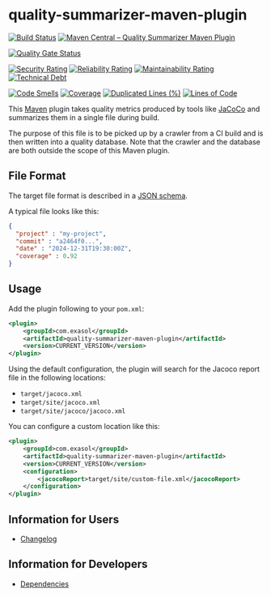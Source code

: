 # quality-summarizer-maven-plugin

[![Build Status](https://github.com/exasol/quality-summarizer-maven-plugin/actions/workflows/ci-build.yml/badge.svg)](https://github.com/exasol/quality-summarizer-maven-plugin/actions/workflows/ci-build.yml)
[![Maven Central &ndash; Quality Summarizer Maven Plugin](https://img.shields.io/maven-central/v/com.exasol/quality-summarizer-maven-plugin)](https://search.maven.org/artifact/com.exasol/quality-summarizer-maven-plugin)

[![Quality Gate Status](https://sonarcloud.io/api/project_badges/measure?project=com.exasol%3Aquality-summarizer-maven-plugin&metric=alert_status)](https://sonarcloud.io/dashboard?id=com.exasol%3Aquality-summarizer-maven-plugin)

[![Security Rating](https://sonarcloud.io/api/project_badges/measure?project=com.exasol%3Aquality-summarizer-maven-plugin&metric=security_rating)](https://sonarcloud.io/dashboard?id=com.exasol%3Aquality-summarizer-maven-plugin)
[![Reliability Rating](https://sonarcloud.io/api/project_badges/measure?project=com.exasol%3Aquality-summarizer-maven-plugin&metric=reliability_rating)](https://sonarcloud.io/dashboard?id=com.exasol%3Aquality-summarizer-maven-plugin)
[![Maintainability Rating](https://sonarcloud.io/api/project_badges/measure?project=com.exasol%3Aquality-summarizer-maven-plugin&metric=sqale_rating)](https://sonarcloud.io/dashboard?id=com.exasol%3Aquality-summarizer-maven-plugin)
[![Technical Debt](https://sonarcloud.io/api/project_badges/measure?project=com.exasol%3Aquality-summarizer-maven-plugin&metric=sqale_index)](https://sonarcloud.io/dashboard?id=com.exasol%3Aquality-summarizer-maven-plugin)

[![Code Smells](https://sonarcloud.io/api/project_badges/measure?project=com.exasol%3Aquality-summarizer-maven-plugin&metric=code_smells)](https://sonarcloud.io/dashboard?id=com.exasol%3Aquality-summarizer-maven-plugin)
[![Coverage](https://sonarcloud.io/api/project_badges/measure?project=com.exasol%3Aquality-summarizer-maven-plugin&metric=coverage)](https://sonarcloud.io/dashboard?id=com.exasol%3Aquality-summarizer-maven-plugin)
[![Duplicated Lines (%)](https://sonarcloud.io/api/project_badges/measure?project=com.exasol%3Aquality-summarizer-maven-plugin&metric=duplicated_lines_density)](https://sonarcloud.io/dashboard?id=com.exasol%3Aquality-summarizer-maven-plugin)
[![Lines of Code](https://sonarcloud.io/api/project_badges/measure?project=com.exasol%3Aquality-summarizer-maven-plugin&metric=ncloc)](https://sonarcloud.io/dashboard?id=com.exasol%3Aquality-summarizer-maven-plugin)

This [Maven](https://maven.apache.org) plugin takes quality metrics produced by tools like [JaCoCo](https://www.jacoco.org/) and summarizes them in a single file during build.

The purpose of this file is to be picked up by a crawler from a CI build and is then written into a quality database. Note that the crawler and the database are both outside the scope of this Maven plugin.

## File Format

The target file format is described in a [JSON schema](https://schemas.exasol.com/project-metrics-0.2.0.json).

A typical file looks like this:

```json
{
  "project" : "my-project",
  "commit" : "a2464f0...",
  "date" : "2024-12-31T19:30:00Z",
  "coverage" : 0.92
}
```

## Usage

Add the plugin following to your `pom.xml`:

```xml
<plugin>
    <groupId>com.exasol</groupId>
    <artifactId>quality-summarizer-maven-plugin</artifactId>
    <version>CURRENT_VERSION</version>
</plugin>
```

Using the default configuration, the plugin will search for the Jacoco report file in the following locations:
* `target/jacoco.xml`
* `target/site/jacoco.xml`
* `target/site/jacoco/jacoco.xml`

You can configure a custom location like this:

```xml
<plugin>
    <groupId>com.exasol</groupId>
    <artifactId>quality-summarizer-maven-plugin</artifactId>
    <version>CURRENT_VERSION</version>
    <configuration>
        <jacocoReport>target/site/custom-file.xml</jacocoReport>
    </configuration>
</plugin>
```

## Information for Users

* [Changelog](doc/changes/changelog.md)

## Information for Developers

* [Dependencies](dependencies.md)
